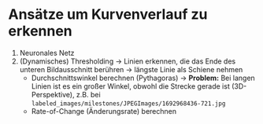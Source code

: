 # Ansätze um Kurvenverlauf zu erkennen

1. Neuronales Netz
2. (Dynamisches) Thresholding -> Linien erkennen, die das Ende des unteren Bildausschnitt berühren -> längste Linie als Schiene nehmen
    - Durchschnittswinkel berechnen (Pythagoras) -> **Problem:** Bei langen Linien ist es ein großer Winkel, obwohl die Strecke gerade ist (3D-Perspektive), z.B. bei `labeled_images/milestones/JPEGImages/1692968436-721.jpg`
    - Rate-of-Change (Änderungsrate) berechnen
